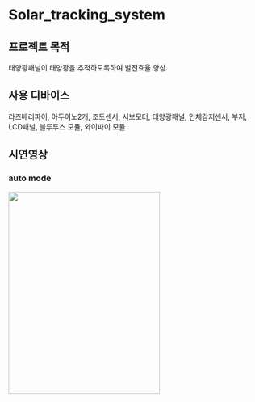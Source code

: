 # Solar_tracking_system
## 프로젝트 목적
태양광패널이 태양광을 추적하도록하여 발전효율 향상.
## 사용 디바이스
라즈베리파이, 아두이노2개, 조도센서, 서보모터, 태양광패널, 인체감지센서, 부저, LCD패널, 블루투스 모듈, 와이파이 모듈
## 시연영상
### auto mode
<img src = "./solar_tracking_auto.gif" width=300 height=400>








